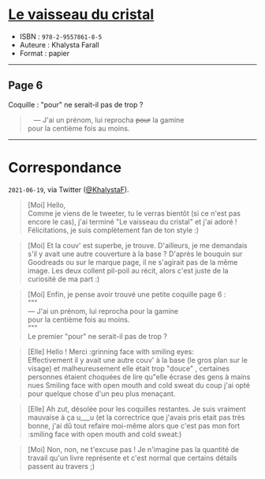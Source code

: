 # [Le vaisseau du cristal](https://www.goodreads.com/book/show/30348105-le-vaisseau-du-cristal)
- ISBN : `978-2-9557861-8-5`
- Auteure : Khalysta Farall
- Format : papier

---

## Page 6

Coquille : "pour" ne serait-il pas de trop ?

> &nbsp;&nbsp; &mdash; J'ai un prénom, lui reprocha ~~pour~~ la gamine<br>
> pour la centième fois au moins.

---

# Correspondance

`2021-06-19`, via Twitter ([@KhalystaF](https://twitter.com/KhalystaF)).

> [Moi] Hello,<br>
> Comme je viens de le tweeter, tu le verras bientôt (si ce n'est pas encore le cas), j'ai terminé "Le vaisseau du cristal" et j'ai adoré ! Félicitations, je suis complètement fan de ton style :)

> [Moi] Et la couv' est superbe, je trouve. D'ailleurs, je me demandais s'il y avait une autre couverture à la base ? D'après le bouquin sur Goodreads ou sur le marque page, il ne s'agirait pas de la même image. Les deux collent pil-poil au récit, alors c'est juste de la curiosité de ma part :)

> [Moi] Enfin, je pense avoir trouvé une petite coquille page 6 :<br>
> """<br>
>  — J'ai un prénom, lui reprocha pour la gamine<br>
> pour la centième fois au moins.<br>
> """<br>
> Le premier "pour" ne serait-il pas de trop ?

> [Elle] Hello ! Merci :grinning face with smiling eyes:<br>
> Effectivement il y avait une autre couv' à la base (le gros plan sur le visage) et malheureusement elle était trop "douce" , certaines personnes étaient choquées de lire qu"elle écrase des gens à mains nues Smiling face with open mouth and cold sweat du coup j'ai opté pour quelque chose d'un peu plus menaçant.

> [Elle] Ah zut, désolée pour les coquilles restantes. Je suis vraiment mauvaise à ça u\_\_\_u (et la correctrice que j'avais pris etait pas très bonne, j'ai dû tout refaire moi-même alors que c'est pas mon fort :smiling face with open mouth and cold sweat:)

> [Moi] Non, non, ne t'excuse pas ! Je n'imagine pas la quantité de travail qu'un livre représente et c'est normal que certains détails passent au travers ;)